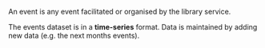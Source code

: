 An event is any event facilitated or organised by the library service.

The events dataset is in a **time-series** format. Data is maintained by adding new data (e.g. the next months events).
